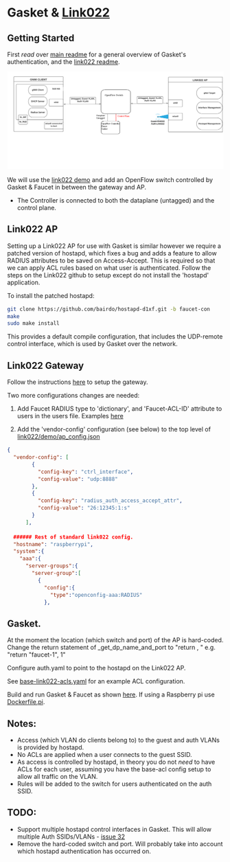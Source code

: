 # Gasket & [Link022](https://github.com/google/link022)

## Getting Started
First *read* over [main readme](README.authentication.md) for a general overview of Gasket's authentication, and the [link022 readme](https://github.com/google/link022).


![alt text](./link022-gasket-diagram.png)

We will use the [link022 demo](https://github.com/google/link022/tree/master/demo) and add an OpenFlow switch controlled by Gasket & Faucet in between the gateway and AP.
- The Controller is connected to both the dataplane (untagged) and the control plane.


## Link022 AP
Setting up a Link022 AP for use with Gasket is similar however we require a patched version of hostapd, which fixes a bug and adds a feature to allow RADIUS attributes to be saved on Access-Accept.
This is required so that we can apply ACL rules based on what user is authenticated.
Follow the steps on the Link022 github to setup except do not install the 'hostapd' application.

To install the patched hostapd:
```bash
git clone https://github.com/bairdo/hostapd-d1xf.git -b faucet-con
make
sudo make install
```

This provides a default compile configuration, that includes the UDP-remote control interface, which is used by Gasket over the network.


## Link022 Gateway
Follow the instructions [here](https://github.com/google/link022/blob/master/demo/README.md) to setup the gateway.

Two more configurations changes are needed:

1. Add Faucet RADIUS type to 'dictionary', and 'Faucet-ACL-ID' attribute to users in the users file.
Examples [here](./docs/README.authentication.md#radius-server)

2. Add the 'vendor-config' configuration (see below) to the top level of [link022/demo/ap_config.json](https://github.com/google/link022/blob/master/demo/ap_config.json)

```json
{
  "vendor-config": [
        {
          "config-key": "ctrl_interface",
          "config-value": "udp:8888"
        },
        { 
          "config-key": "radius_auth_access_accept_attr",
          "config-value": "26:12345:1:s"
        }
      ],

  ###### Rest of standard link022 config.
  "hostname": "raspberrypi",
  "system":{
    "aaa":{
      "server-groups":{
        "server-group":[
          {
            "config":{
              "type":"openconfig-aaa:RADIUS"
            },

```


## Gasket.

At the moment the location (which switch and port) of the AP is hard-coded.
Change the return statement of _get_dp_name_and_port to "return <switch-name>, <port-number>"
e.g. "return "faucet-1", 1"

Configure auth.yaml to point to the hostapd on the Link022 AP.

See [base-link022-acls.yaml](../etc/ryu/faucet/gasket/base-link022-acls.yaml) for an example ACL configuration.




Build and run Gasket & Faucet as shown [here](https://github.com/Bairdo/gasket/blob/master/docs/README.authentication.md#faucet--gasket).
If using a Raspberry pi use [Dockerfile.pi](https://github.com/bairdo/gasket/blob/master/Dockerfile.pi).



## Notes:
 - Access (which VLAN do clients belong to) to the guest and auth VLANs is provided by hostapd.
 - No ACLs are applied when a user connects to the guest SSID.
 - As access is controlled by hostapd, in theory you do not *need* to have ACLs for each user, assuming you have the base-acl config setup to allow all traffic on the VLAN.
 - Rules will be added to the switch for users authenticated on the auth SSID.


## TODO:
 - Support multiple hostapd control interfaces in Gasket.
This will allow multiple Auth SSIDs/VLANs - [issue 32](https://github.com/Bairdo/gasket/issues/32)
 - Remove the hard-coded switch and port.
Will probably take into account which hostapd authentication has occurred on.
